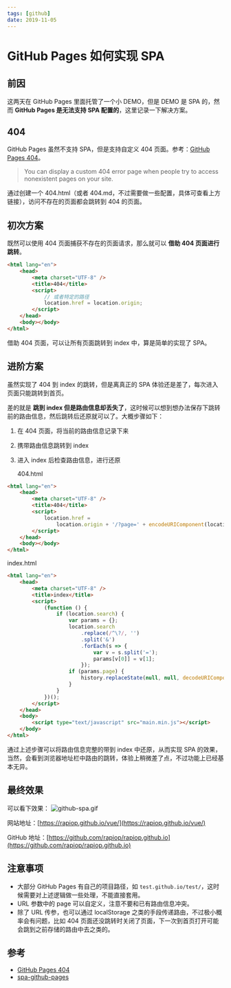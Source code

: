 ```yaml
---
tags: [github]
date: 2019-11-05
---
```


# GitHub Pages 如何实现 SPA

## 前因

这两天在 GitHub Pages 里面托管了一个小 DEMO，但是 DEMO 是 SPA 的，然而 **GitHub Pages 是无法支持 SPA 配置的**，这里记录一下解决方案。

## 404

GitHub Pages 虽然不支持 SPA，但是支持自定义 404 页面。参考：[GitHub Pages 404](https://help.github.com/en/github/working-with-github-pages/creating-a-custom-404-page-for-your-github-pages-site)。

> You can display a custom 404 error page when people try to access nonexistent pages on your site.

通过创建一个 404.html（或者 404.md，不过需要做一些配置，具体可查看上方链接），访问不存在的页面都会跳转到 404 的页面。

## 初次方案

既然可以使用 404 页面捕获不存在的页面请求，那么就可以 **借助 404 页面进行跳转**。

```html
<html lang="en">
    <head>
        <meta charset="UTF-8" />
        <title>404</title>
        <script>
            // 或者特定的路径
            location.href = location.origin;
        </script>
    </head>
    <body></body>
</html>
```

借助 404 页面，可以让所有页面跳转到 index 中，算是简单的实现了 SPA。

## 进阶方案

虽然实现了 404 到 index 的跳转，但是离真正的 SPA 体验还是差了，每次进入页面只能跳转到首页。

差的就是 **跳到 index 但是路由信息却丢失了**，这时候可以想到想办法保存下跳转前的路由信息，然后跳转后还原就可以了。大概步骤如下：

1. 在 404 页面，将当前的路由信息记录下来
2. 携带路由信息跳转到 index
3. 进入 index 后检查路由信息，进行还原

    404.html

```html
<html lang="en">
    <head>
        <meta charset="UTF-8" />
        <title>404</title>
        <script>
            location.href =
                location.origin + '/?page=' + encodeURIComponent(location.href.replace(location.origin, ''));
        </script>
    </head>
    <body></body>
</html>
```

index.html

```html
<html lang="en">
    <head>
        <meta charset="UTF-8" />
        <title>index</title>
        <script>
            (function () {
                if (location.search) {
                    var params = {};
                    location.search
                        .replace(/^\?/, '')
                        .split('&')
                        .forEach(s => {
                            var v = s.split('=');
                            params[v[0]] = v[1];
                        });
                    if (params.page) {
                        history.replaceState(null, null, decodeURIComponent(params.page));
                    }
                }
            })();
        </script>
    </head>
    <body>
        <script type="text/javascript" src="main.min.js"></script>
    </body>
</html>
```

通过上述步骤可以将路由信息完整的带到 index 中还原，从而实现 SPA 的效果，当然，会看到浏览器地址栏中路由的跳转，体验上稍微差了点，不过功能上已经基本无异。

## 最终效果

可以看下效果： ![github-spa.gif](https://stg.heyfe.org/images/2019-github-pages-spa.gif)

网站地址：[https://rapiop.github.io/vue/](https://rapiop.github.io/vue/)

GitHub 地址：[https://github.com/rapiop/rapiop.github.io](https://github.com/rapiop/rapiop.github.io)

## 注意事项

-   大部分 GitHub Pages 有自己的项目路径，如 `test.github.io/test/`，这时候需要对上述逻辑做一些处理，不能直接套用。
-   URL 参数中的 page 可以自定义，注意不要和已有路由信息冲突。
-   除了 URL 传参，也可以通过 localStorage 之类的手段传递路由，不过极小概率会有问题，比如 404 页面还没跳转时关闭了页面，下一次到首页打开可能会跳到之前存储的路由中去之类的。

## 参考

-   [GitHub Pages 404](https://help.github.com/en/github/working-with-github-pages/creating-a-custom-404-page-for-your-github-pages-site)
-   [spa-github-pages](https://github.com/rafrex/spa-github-pages)
